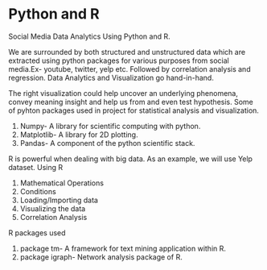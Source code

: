# Python and R
Social Media Data Analytics Using Python and R.


We are surrounded by both structured and unstructured data which are extracted using python packages for various purposes from social media.Ex- youtube, twitter, yelp etc. Followed by correlation analysis and regression. Data Analytics and Visualization go hand-in-hand. 

The right visualization could help uncover an underlying phenomena, convey meaning insight and help us from and even test hypothesis.
Some of pyhton packages used in project for statistical analysis and visualization.
1. Numpy- A library for scientific computing with python.
2. Matplotlib- A library for 2D plotting. 
3. Pandas- A component of the python scientific stack.

R is powerful when dealing with big data.
As an example, we will use Yelp dataset.
Using R
1. Mathematical Operations
2. Conditions
3. Loading/Importing data
4. Visualizing the data
5. Correlation Analysis

R packages used 
1. package tm- A framework for text mining application within R.
2. package igraph- Network analysis package of R.
